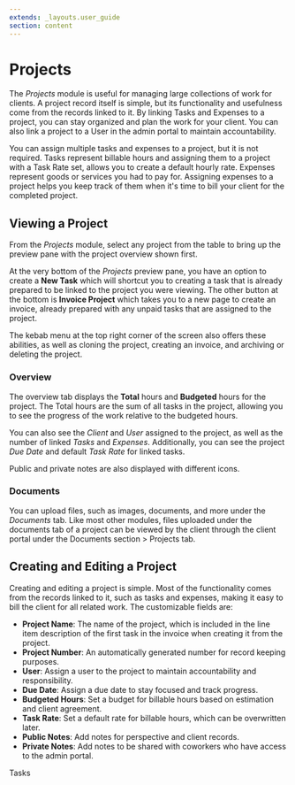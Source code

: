 ```yaml
---
extends: _layouts.user_guide 
section: content
---
```


# Projects

The *Projects* module is useful for managing large collections of work for clients. A project record itself is simple, but its functionality and usefulness come from the records linked to it. By linking Tasks and Expenses to a project, you can stay organized and plan the work for your client. You can also link a project to a User in the admin portal to maintain accountability.

You can assign multiple tasks and expenses to a project, but it is not required. Tasks represent billable hours and assigning them to a project with a Task Rate set, allows you to create a default hourly rate. Expenses represent goods or services you had to pay for. Assigning expenses to a project helps you keep track of them when it's time to bill your client for the completed project.

## Viewing a Project

From the *Projects* module, select any project from the table to bring up the preview pane with the project overview shown first.

At the very bottom of the *Projects* preview pane, you have an option to create a **New Task** which will shortcut you to creating a task that is already prepared to be linked to the project you were viewing.  The other button at the bottom is **Invoice Project** which takes you to a new page to create an invoice, already prepared with any unpaid tasks that are assigned to the project.

The kebab menu at the top right corner of the screen also offers these abilities, as well as cloning the project, creating an invoice, and archiving or deleting the project.

### Overview

The overview tab displays the **Total** hours and **Budgeted** hours for the project. The Total hours are the sum of all tasks in the project, allowing you to see the progress of the work relative to the budgeted hours. 

You can also see the *Client* and *User* assigned to the project, as well as the number of linked *Tasks* and *Expenses*. Additionally, you can see the project *Due Date* and default *Task Rate* for linked tasks. 

Public and private notes are also displayed with different icons.

### Documents

You can upload files, such as images, documents, and more under the *Documents* tab.  Like most other modules, files uploaded under the documents tab of a project can be viewed by the client through the client portal under the Documents section > Projects tab.

## Creating and Editing a Project

Creating and editing a project is simple. Most of the functionality comes from the records linked to it, such as tasks and expenses, making it easy to bill the client for all related work. The customizable fields are:

- **Project Name**: The name of the project, which is included in the line item description of the first task in the invoice when creating it from the project.
- **Project Number**: An automatically generated number for record keeping purposes.
- **User**: Assign a user to the project to maintain accountability and responsibility.
- **Due Date**: Assign a due date to stay focused and track progress.
- **Budgeted Hours**: Set a budget for billable hours based on estimation and client agreement.
- **Task Rate**: Set a default rate for billable hours, which can be overwritten later.
- **Public Notes**: Add notes for perspective and client records.
- **Private Notes**: Add notes to be shared with coworkers who have access to the admin portal.

<x-next url=/docs/tasks>Tasks</x-next>
